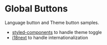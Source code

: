 # Global Buttons

Language button and Theme button samples.

- [styled-components](https://styled-components.com/) to handle theme toggle
- [i18next](https://www.i18next.com/) to handle internationalization